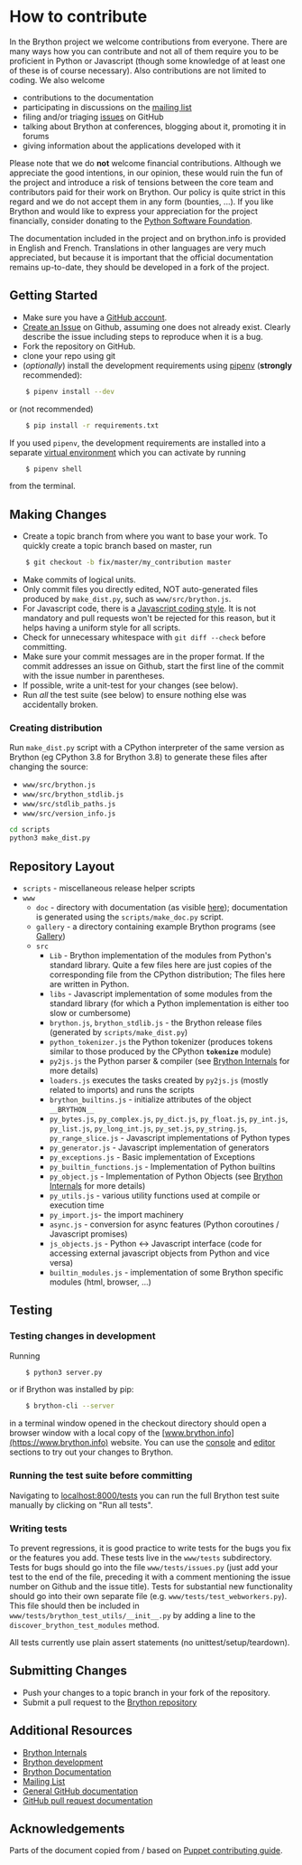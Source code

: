 # How to contribute

In the Brython project we welcome contributions from everyone. There are
many ways how you can contribute and not all of them require you to be
proficient in Python or Javascript (though some knowledge of at least one
of these is of course necessary). Also contributions are not limited to
coding. We also welcome

* contributions to the documentation
* participating in discussions on the [mailing list](https://groups.google.com/forum/#!forum/brython)
* filing and/or triaging [issues](https://github.com/brython-dev/brython/issues) on GitHub
* talking about Brython at conferences, blogging about it, promoting it in
  forums
* giving information about the applications developed with it

Please note that we do **not** welcome financial contributions. Although we
appreciate the good intentions, in our opinion, these would ruin the fun of
the project and introduce a risk of tensions between the core team and
contributors paid for their work on Brython. Our policy is quite strict in
this regard and we do not accept them in any form (bounties, ...). If you like
Brython and would like to express your appreciation for the project
financially, consider donating to the
[Python Software Foundation](https://www.python.org/psf/donations/).

The documentation included in the project and on brython.info is provided in
English and French. Translations in other languages are very much
appreciated, but because it is important that the official documentation
remains up-to-date, they should be developed in a fork of the project.

## Getting Started

* Make sure you have a [GitHub account](https://github.com/signup/free).
* [Create an Issue](https://github.com/brython-dev/brython/issues/new) on
  Github, assuming one does not already exist. Clearly describe the issue
  including steps to reproduce when it is a bug.
* Fork the repository on GitHub.
* clone your repo using git
* (*optionally*) install the development requirements using [pipenv](https://docs.pipenv.org/) (**strongly** recommended):

```bash
    $ pipenv install --dev
```
  or (not recommended)
```bash
    $ pip install -r requirements.txt
```
  If you used `pipenv`, the development requirements are installed into a separate
  [virtual environment](https://docs.python.org/3/tutorial/venv.html) which you can activate
  by running
```bash
    $ pipenv shell
```
  from the terminal.


## Making Changes

* Create a topic branch from where you want to base your work. To quickly
  create a topic branch based on master, run
```bash
    $ git checkout -b fix/master/my_contribution master
```
* Make commits of logical units.
* Only commit files you directly edited, NOT auto-generated files produced by `make_dist.py`, such as `www/src/brython.js`.
* For Javascript code, there is a
  [Javascript coding style](https://github.com/brython-dev/brython/wiki/Javascript-coding-style-for-Brython-scripts).
  It is not mandatory and pull requests won't be rejected for this reason, but
  it helps having a uniform style for all scripts.
* Check for unnecessary whitespace with `git diff --check` before committing.
* Make sure your commit messages are in the proper format. If the commit
  addresses an issue on Github, start the first line of the commit with the
  issue number in parentheses.
* If possible, write a unit-test for your changes (see below).
* Run _all_ the test suite (see below) to ensure nothing else was accidentally
  broken.

### Creating distribution

Run `make_dist.py` script with a CPython interpreter of the same version as
Brython (eg CPython 3.8 for Brython 3.8) to generate these files after
changing the source:

- `www/src/brython.js`
- `www/src/brython_stdlib.js`
- `www/src/stdlib_paths.js`
- `www/src/version_info.js`

```bash
cd scripts
python3 make_dist.py
```

## Repository Layout

  - `scripts`   - miscellaneous release helper scripts
  - `www`
    - `doc` - directory with documentation (as visible [here](http://www.brython.info/static_doc/en/intro.html?lang=en)); documentation is generated using the `scripts/make_doc.py` script.
    - `gallery` - a directory containing example Brython programs (see [Gallery](http://www.brython.info/gallery/gallery_en.html?lang=en))
    - `src`
        - `Lib` - Brython implementation of the modules from Python's standard
          library. Quite a few files here are just copies of the corresponding
          file from the CPython distribution; The files here are written in
          Python.
        - `libs` - Javascript implementation of some modules from the standard
          library (for which a Python implementation is either too slow or
          cumbersome)
        - `brython.js`, `brython_stdlib.js` - the Brython release files
          (generated by `scripts/make_dist.py`)
        - `python_tokenizer.js` the Python tokenizer (produces tokens similar
           to those produced by the CPython __`tokenize`__ module)
        - `py2js.js` the Python parser & compiler (see [Brython Internals](https://github.com/brython-dev/brython/wiki/How-Brython-works) for more details)
        - `loaders.js` executes the tasks created by `py2js.js` (mostly related to imports) and runs the scripts
        - `brython_builtins.js` - initialize attributes of the object
          `__BRYTHON__`
        - `py_bytes.js`, `py_complex.js`, `py_dict.js`, `py_float.js`,
          `py_int.js`, `py_list.js`, `py_long_int.js`, `py_set.js`,
          `py_string.js`, `py_range_slice.js` - Javascript implementations of
          Python types
        - `py_generator.js` - Javascript implementation of generators
        - `py_exceptions.js` - Basic implementation of Exceptions
        - `py_builtin_functions.js` - Implementation of Python builtins
        - `py_object.js` - Implementation of Python Objects (see [Brython Internals](https://github.com/brython-dev/brython/wiki/How-Brython-works) for more details)
        - `py_utils.js` - various utility functions used at compile or
          execution time
        - `py_import.js`- the import machinery
        - `async.js` - conversion for async features (Python coroutines / Javascript promises)
        - `js_objects.js` - Python <-> Javascript interface (code for
          accessing external javascript objects from Python and vice versa)
        - `builtin_modules.js` - implementation of some Brython specific
          modules (html, browser, ...)


## Testing

### Testing changes in development

Running

```bash
    $ python3 server.py
```
or if Brython was installed by pip:
```bash
    $ brython-cli --server
```


in a terminal window opened in the checkout directory should open a browser
window with a local copy of the [www.brython.info](https://www.brython.info)
website. You can use the
[console](http://localhost:8000/tests/console.html?lang=en) and
[editor](http://localhost:8000/tests/editor.html?lang=en) sections to try
out your changes to Brython.

### Running the test suite before committing

Navigating to [localhost:8000/tests](http://localhost:8000/tests/)
you can run the full Brython test suite manually by clicking on "Run all
tests".


### Writing tests

To prevent regressions, it is good practice to write tests for the bugs you
fix or the features you add. These tests live in the `www/tests` subdirectory.
Tests for bugs should go into the file `www/tests/issues.py` (just add your test
to the end of the file, preceding it with a comment mentioning the issue number
on Github and the issue title). Tests for substantial new functionality should
go into their own separate file (e.g. `www/tests/test_webworkers.py`). This file
should then be included in `www/tests/brython_test_utils/__init__.py` by adding
a line to the `discover_brython_test_modules` method.

All tests currently use plain assert statements (no unittest/setup/teardown).


## Submitting Changes

* Push your changes to a topic branch in your fork of the repository.
* Submit a pull request to the [Brython repository](https://github.com/brython-dev/brython)

## Additional Resources

* [Brython Internals](https://github.com/brython-dev/brython/wiki/How-Brython-works)
* [Brython development](https://github.com/brython-dev/brython/wiki/Brython-development)
* [Brython Documentation](http://www.brython.info/static_doc/en/intro.html?lang=en)
* [Mailing List](https://groups.google.com/forum/#!forum/brython)
* [General GitHub documentation](https://help.github.com/)
* [GitHub pull request documentation](https://help.github.com/articles/creating-a-pull-request/)

## Acknowledgements

Parts of the document copied from / based on [Puppet contributing guide](https://github.com/puppetlabs/puppet/blob/master/CONTRIBUTING.md).


